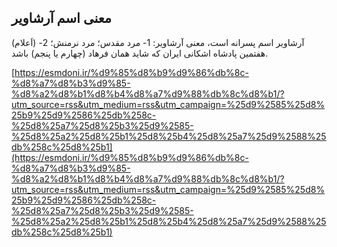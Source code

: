 ## معنی اسم آرشاویر


آرشاویر اسم پسرانه است، معنی آرشاویر: 1- مرد مقدس؛ مرد نرمنش؛ 2- (اَعلام) هفتمین پادشاه اشکانی ایران که شاید همان فرهاد (چهارم یا پنجم) باشد.

[https://esmdoni.ir/%d9%85%d8%b9%d9%86%db%8c-%d8%a7%d8%b3%d9%85-%d8%a2%d8%b1%d8%b4%d8%a7%d9%88%db%8c%d8%b1/?utm_source=rss&utm_medium=rss&utm_campaign=%25d9%2585%25d8%25b9%25d9%2586%25db%258c-%25d8%25a7%25d8%25b3%25d9%2585-%25d8%25a2%25d8%25b1%25d8%25b4%25d8%25a7%25d9%2588%25db%258c%25d8%25b1](https://esmdoni.ir/%d9%85%d8%b9%d9%86%db%8c-%d8%a7%d8%b3%d9%85-%d8%a2%d8%b1%d8%b4%d8%a7%d9%88%db%8c%d8%b1/?utm_source=rss&utm_medium=rss&utm_campaign=%25d9%2585%25d8%25b9%25d9%2586%25db%258c-%25d8%25a7%25d8%25b3%25d9%2585-%25d8%25a2%25d8%25b1%25d8%25b4%25d8%25a7%25d9%2588%25db%258c%25d8%25b1) 